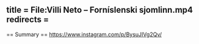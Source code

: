 title = File:Villi Neto – Forníslenski sjomlinn.mp4
redirects =
---

== Summary ==
https://www.instagram.com/p/BysuJIVg2Qv/
